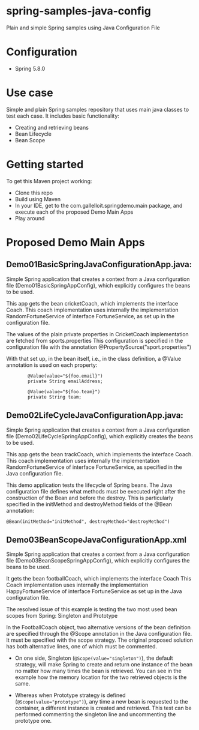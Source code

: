 # spring-samples-java-config
Plain and simple Spring samples using Java Configuration File

# Configuration

* Spring 5.8.0

# Use case

Simple and plain Spring samples repository that uses main java classes to test each case.
It includes basic functionality:

* Creating and retrieving beans
* Bean Lifecycle
* Bean Scope

# Getting started

To get this Maven project working:

* Clone this repo
* Build using Maven
* In your IDE, get to the com.gallelloit.springdemo.main package, and execute each of the proposed Demo Main Apps
* Play around
  
# Proposed Demo Main Apps

## Demo01BasicSpringJavaConfigurationApp.java:

Simple Spring application that creates a context from a Java configuration file (Demo01BasicSpringAppConfig),
which explicitly configures the beans to be used.

This app gets the bean cricketCoach, which implements the interface Coach. This coach implementation uses internally
the implementation RandomFortuneService of interface FortuneService, as set up in the configuration file.

The values of the plain private properties in CricketCoach implementation are fetched from sports.properties
This configuration is specified in the configuration file with the annotation @PropertySource("sport.properties")

With that set up, in the bean itself, i.e., in the class definition, a @Value annotation is used on each property:

```
		@Value(value="${foo.email}")
		private String emailAddress;
	
		@Value(value="${foo.team}")
		private String team;
```

## Demo02LifeCycleJavaConfigurationApp.java:
 
Simple Spring application that creates a context from a Java configuration file (Demo02LifeCycleSpringAppConfig),
which explicitly creates the beans to be used.

This app gets the bean trackCoach, which implements the interface Coach. This coach implementation uses internally
the implementation RandomFortuneService of interface FortuneService, as specified in the Java configuration file.

This demo application tests the lifecycle of Spring beans. The Java configuration file defines what methods must be
executed right after the construction of the Bean and before the destroy. This is particularly specified in the
initMethod and destroyMethod fields of the @Bean annotation:

`@Bean(initMethod="initMethod", destroyMethod="destroyMethod")`

## Demo03BeanScopeJavaConfigurationApp.xml

Simple Spring application that creates a context from a Java configuration file (Demo03BeanScopeSpringAppConfig),
which explicitly configures the beans to be used.

It gets the bean footballCoach, which implements the interface Coach
This Coach implementation uses internally the implementation HappyFortuneService of interface FortuneService
as set up in the Java configuration file.

The resolved issue of this example is testing the two most used bean scopes from Spring: Singleton and Prototype

In the FootballCoach object, two alternative versions of the bean definition are specified through the
@Scope annotation in the Java configuration file. It must be specified with the scope strategy. The original proposed solution
has both alternative lines, one of which must be commented.

- On one side, Singleton (`@Scope(value="singleton")`), the default strategy, will make Spring to create and
return one instance of the bean no matter how many times the bean is retrieved. You can see in the example how
the memory location for the two retrieved objects is the same.

- Whereas when Prototype strategy is defined (`@Scope(value="prototype")`), any time a new bean is requested to the container, a different
instance is created and retrieved. This test can be performed commenting the singleton line and uncommenting
the prototype one.
